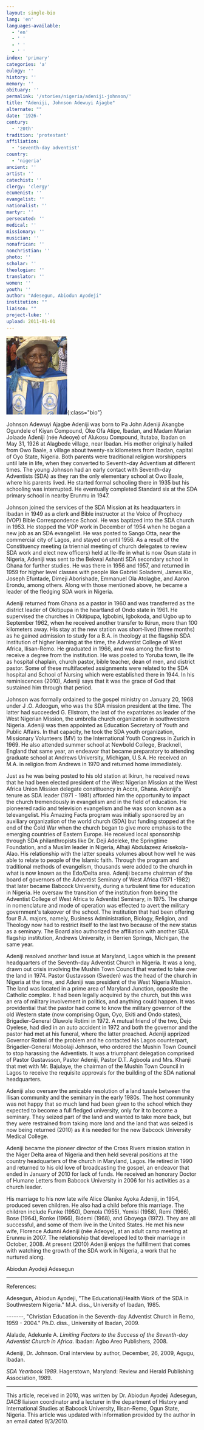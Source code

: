 ```yaml
---
layout: single-bio
lang: 'en'
languages-available:
  - 'en'
  - ' '
  - ' '
  - ' '
index: 'primary'
categories: 'a'
eulogy: ''
history: ''
memory: ''
obituary: ''
permalink: '/stories/nigeria/adeniji-johnson/'
title: "Adeniji, Johnson Adewuyi Ajagbe"
alternate: ""
date: '1926-'
century:
  - '20th'
tradition: 'protestant'
affiliation:
  - 'seventh-day adventist'
country:
  - 'nigeria'
ancient: ''
artist: ''
catechist: ''
clergy: 'clergy'
ecumenist: ''
evangelist: ''
nationalist: ''
martyr: ''
persecuted: ''
medical: ''
missionary: ''
musician: ''
nonafrican: ''
nonchristian: ''
photo: ''
scholar: ''
theologian: ''
translator: ''
women: ''
youth: ''
author: "Adesegun, Abiodun Ayodeji"
institution: ""
liaison: ""
project-luke: ''
upload: 2011-01-01
---
```


![Johnson Adeniji](/images/bio-pics/nigeria/adeniji-johnson/Adeniji-Johnson.jpg){:class="bio"}

Johnson Adewuyi Ajagbe Adeniji was born to Pa John Adeniji Akangbe Ogundele of Kiyan Compound, Oke Ofa Atipe, Ibadan, and Madam Marian Jolaade Adeniji (née Adeoye) of Alukosu Compound, Itutaba, Ibadan on May 31, 1926 at Alagbede village, near Ibadan. His mother originally hailed from Owo Baale, a village about twenty-six kilometers from Ibadan, capital of Oyo State, Nigeria. Both parents were traditional religion worshippers until late in life, when they converted to Seventh-day Adventism at different times. The young Johnson had an early contact with Seventh-day Adventists (SDA) as they ran the only elementary school at Owo Baale, where his parents lived. He started formal schooling there in 1935 but his schooling was interrupted. He eventually completed Standard six at the SDA primary school in nearby Erunmu in 1947.

Johnson joined the services of the SDA Mission at its headquarters in Ibadan in 1949 as a clerk and Bible instructor at the Voice of Prophecy (VOP) Bible Correspondence School. He was baptized into the SDA church in 1953. He stopped the VOP work in December of 1954 when he began a new job as an SDA evangelist. He was posted to Sango Otta, near the commercial city of Lagos, and stayed on until 1956. As a result of the Constituency meeting (a triennial meeting of church delegates to review SDA work and elect new officers) held at Ile-Ife in what is now Osun state in Nigeria, Adeniji was sent to the Bekwai Ashanti SDA secondary school in Ghana for further studies. He was there in 1956 and 1957, and returned in 1959 for higher level classes with people like Gabriel Solademi, James Kio, Joseph Efuntade, Dimeji Aborishade, Emmanuel Ola Atolagbe, and Aaron Erondu, among others. Along with those mentioned above, he became a leader of the fledging SDA work in Nigeria.

Adeniji returned from Ghana as a pastor in 1960 and was transferred as the district leader of Okitipupa in the heartland of Ondo state in 1961. He supervised the churches in Okitipupa, Igbobini, Igbokoda, and Ugbo up to September 1962, when he received another transfer to Ikirun, more than 100 kilometers away. His stay at the new station was short-lived (three months) as he gained admission to study for a B.A. in theology at the flagship SDA institution of higher learning at the time, the Adventist College of West Africa, Ilisan-Remo. He graduated in 1966, and was among the first to receive a degree from the institution. He was posted to Yoruba town, Ile Ife as hospital chaplain, church pastor, bible teacher, dean of men, and district pastor. Some of these multifaceted assignments were related to the SDA hospital and School of Nursing which were established there in 1944. In his reminiscences (2010), Adeniji says that it was the grace of God that sustained him through that period.

Johnson was formally ordained to the gospel ministry on January 20, 1968 under J .O. Adeogun, who was the SDA mission president at the time. The latter had succeeded G. Ellstrom, the last of the expatriates as leader of the West Nigerian Mission, the umbrella church organization in southwestern Nigeria. Adeniji was then appointed as Education Secretary of Youth and Public Affairs. In that capacity, he took the SDA youth organization, Missionary Volunteers (MV) to the International Youth Congress in Zurich in 1969. He also attended summer school at Newbold College, Bracknell, England that same year, an endeavor that became preparatory to attending graduate school at Andrews University, Michigan, U.S.A. He received an M.A. in religion from Andrews in 1970 and returned home immediately.

Just as he was being posted to his old station at Ikirun, he received news that he had been elected president of the West Nigerian Mission at the West Africa Union Mission delegate constituency in Accra, Ghana. Adeniji's tenure as SDA leader (1971 - 1981) afforded him the opportunity to impact the church tremendously in evangelism and in the field of education. He pioneered radio and television evangelism and he was soon known as a televangelist. His Amazing Facts program was initially sponsored by an auxiliary organization of the world church (SDA) but funding stopped at the end of the Cold War when the church began to give more emphasis to the emerging countries of Eastern Europe. He received local sponsorship through SDA philanthropists like Dr. Deji Adeleke, the Springtime Foundation, and a Muslim leader in Nigeria, Alhaji Abdulazeez Arisekola-Alao. His relationship with the latter speaks volumes about how well he was able to relate to people of the Islamic faith. Through the program and traditional methods of evangelism, thousands were added to the church in what is now known as the Edo/Delta area. Adeniji became chairman of the board of governors of the Adventist Seminary of West Africa (1971 -1982) that later became Babcock University, during a turbulent time for education in Nigeria. He oversaw the transition of the institution from being the Adventist College of West Africa to Adventist Seminary, in 1975. The change in nomenclature and mode of operation was effected to avert the military government's takeover of the school. The institution that had been offering four B.A. majors, namely, Business Administration, Biology, Religion, and Theology now had to restrict itself to the last two because of the new status as a seminary. The Board also authorized the affiliation with another SDA flagship institution, Andrews University, in Berrien Springs, Michigan, the same year.

Adeniji resolved another land issue at Maryland, Lagos which is the present headquarters of the Seventh-day Adventist Church in Nigeria. It was a long, drawn out crisis involving the Mushin Town Council that wanted to take over the land in 1974. Pastor Gustavsson (Sweden) was the head of the church in Nigeria at the time, and Adeniji was president of the West Nigeria Mission. The land was located in a prime area of Maryland Junction, opposite the Catholic complex. It had been legally acquired by the church, but this was an era of military involvement in politics, and anything could happen.  It was providential that the pastor had come to know the military governor of the old Western state (now comprising Ogun, Oyo, Ekiti and Ondo states), Brigadier-General Oluwole Rotimi in 1972. A mutual friend of the two, Dejo Oyelese, had died in an auto accident in 1972 and both the governor and the pastor had met at his funeral, where the latter preached. Adeniji apprized Governor Rotimi of the problem and he contacted his Lagos counterpart, Brigadier-General Mobolaji Johnson, who ordered the Mushin Town Council to stop harassing the Adventists. It was a triumphant delegation comprised of Pastor Gustavsson, Pastor Adeniji, Pastor D.T. Agboola and Mrs. Khanji that met with Mr. Bajulaye, the chairman of the Mushin Town Council in Lagos to receive the requisite approvals for the building of the SDA national headquarters.

Adeniji also oversaw the amicable resolution of a land tussle between the Ilisan community and the seminary in the early 1980s. The host community was not happy that so much land had been given to the school which they expected to become a full fledged university, only for it to become a seminary. They seized part of the land and wanted to take more back, but they were restrained from taking more land and the land that was seized is now being returned (2010) as it is needed for the new Babcock University Medical College.

Adeniji became the pioneer director of the Cross Rivers mission station in the Niger Delta area of Nigeria and then held several positions at the country headquarters of the church in Maryland, Lagos. He retired in 1990 and returned to his old love of broadcasting the gospel, an endeavor that ended in January of 2010 for lack of funds. He received an honorary Doctor of Humane Letters from Babcock University in 2006 for his activities as a church leader.

His marriage to his now late wife Alice Olanike Ayoka Adeniji, in 1954, produced seven children. He also had a child before this marriage. The children include Funke (1950), Demola (1955), Yemisi (1958), Remi (1966), Bose (1964), Ronke (1966), Bidemi (1968), and Gboyega (1972). They are all successful, and some of them live in the United States. He met his new wife, Florence Adunni Adeniji (née Adeoye), at an adult camp meeting at Erunmu in 2007. The relationship that developed led to their marriage in October, 2008. At present (2010) Adeniji enjoys the fulfillment that comes with watching the growth of the SDA work in Nigeria, a work that he nurtured along.

Abiodun Ayodeji Adesegun

---

References:

Adesegun, Abiodun Ayodeji, "The Educational/Health Work of the SDA in Southwestern Nigeria." M.A. diss., University of Ibadan, 1985.

-------, "Christian Education in the Seventh-day Adventist Church in Remo, 1959 - 2004." Ph.D. diss., University of Ibadan, 2009.

Alalade, Adekunle A. *Limiting Factors to the Success of the Seventh-day Adventist Church in Africa*. Ibadan: Agbo Areo Publishers, 2008.

Adeniji, Dr. Johnson. Oral interview by author, December, 26, 2009, Agugu, Ibadan.

*SDA Yearbook 1989*. Hagerstown, Maryland: Review and Herald Publishing Association, 1989.

---

This article, received in 2010, was written by Dr. Abiodun Ayodeji Adesegun, *DACB* liaison coordinator and a lecturer in the department of History and International Studies at Babcock University, Ilisan-Remo, Ogun State, Nigeria. This article was updated with information provided by the author in an email dated 9/3/2010.
